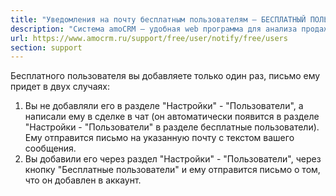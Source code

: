 ```yaml
---
title: "Уведомления на почту бесплатным пользователям — БЕСПЛАТНЫЙ ПОЛЬЗОВАТЕЛЬ"
description: "Система amoCRM – удобная web программа для анализа продаж, доступная в режиме online из любой точки мира! Подробности узнавайте по указанным на сайте телефонам в Москве."
url: https://www.amocrm.ru/support/free/user/notify/free/users
section: support
---
```


Бесплатного пользователя вы добавляете только один раз, письмо ему придет в двух случаях:

1. Вы не добавляли его в разделе "Настройки" - "Пользователи", а написали ему в сделке в чат
   (он автоматически появится в разделе "Настройки - "Пользователи" в разделе бесплатные пользователи). Ему
   отправится письмо на указанную почту с текстом вашего сообщения.
2. Вы добавили его через раздел "Настройки" - "Пользователи", через кнопку "Бесплатные пользователи" и ему
   отправится письмо о том, что он добавлен в аккаунт.
